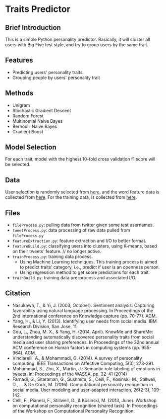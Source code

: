 # Traits Predictor

## Brief Introduction

This is a simple Python personality predictor. Basically, it will cluster all users with Big Five test style, and try to group users by the same trait.

## Features
- Predicting users' personality traits.
- Grouping people by users' personality trait

## Methods

- Unigram
- Stochastic Gradient Descent
- Random Forest
- Multinomial Naive Bayes
- Bernoulli Naive Bayes
- Gradient Boost

## Model Selection

For each trait, model with the highest 10-fold cross validation f1 score will be selected.


## Data

User selection is randomly selected from [here](http://friendorfollow.com/twitter/most-followers/), and the word feature data is collected from [here](https://github.com/mhbashari/NRC-Persian-Lexicon). For the training data, is collected from [here](http://mypersonality.org/wiki/doku.php?id=download_databases).



## Files
- ```fileProcess.py```: pulling data from twitter given some test usernames.
- ```tweetProcess.py```: data processing of raw data pulled from ```fileProcess.py```
- ```featureExtraction.py```: feature extraction and I/O to better format.
- ```featureBuild.py```: classifying users into clusters, using K-means, based on their tweets' feature. // no longer active.
- ```trainProcess.py```: training data process.
	- Using Machine Learning techniques. This training process is aimed to predict traits' category, i.e., predict if user is an openness person.
	- Using regression method to get score predictions for each trait.
- ```trainBuild.py```: training data pre-process and associated I/O.

## Citation
- Nasukawa, T., & Yi, J. (2003, October). Sentiment analysis: Capturing favorability using natural language processing. In Proceedings of the 2nd international conference on Knowledge capture (pp. 70-77). ACM.
- Yang, H., & Li, Y. (2013). Identifying user needs from social media. IBM Research Division, San Jose, 11.
- Gou, L., Zhou, M. X., & Yang, H. (2014, April). KnowMe and ShareMe: understanding automatically discovered personality traits from social media and user sharing preferences. In Proceedings of the 32nd annual ACM conference on Human factors in computing systems (pp. 955-964). ACM.
- Vinciarelli, A., & Mohammadi, G. (2014). A survey of personality computing. IEEE Transactions on Affective Computing, 5(3), 273-291.
- Mohammad, S., Zhu, X., Martin, J.: Semantic role labeling of emotions in tweets. In: Proceedings of the WASSA, pp. 32–41 (2014)
- Farnadi, G., Sitaraman, G., Sushmita, S., Celli, F., Kosinski, M., Stillwell, D., ... & De Cock, M. (2016). Computational personality recognition in social media. User modeling and user-adapted interaction, 26(2-3), 109-142.
- Celli, F., Pianesi, F., Stillwell, D., & Kosinski, M. (2013, June). Workshop on computational personality recognition (shared task). In Proceedings of the Workshop on Computational Personality Recognition.

